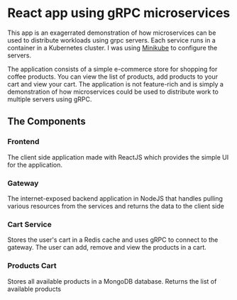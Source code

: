 # React app using gRPC microservices

This app is an exagerrated demonstration of how microservices can be used to distribute workloads using grpc servers. Each service runs in a container in a Kubernetes cluster. I was using [Minikube](https://github.com/kubernetes/minikube) to configure the servers. 

The application consists of a simple e-commerce store for shopping for coffee products. You can view the list of products, add products to your cart and view your cart. The application is not feature-rich and is simply a demonstration of how microservices could be used to distribute work to multiple servers using gRPC.

## The Components

### Frontend
The client side application made with ReactJS which provides the simple UI for the application.


### Gateway
The internet-exposed backend application in NodeJS that handles pulling various resources from the services and returns the data to the client side


### Cart Service
Stores the user's cart in a Redis cache and uses gRPC to connect to the gateway. The user can add, remove and view the products in a cart.


### Products Cart
Stores all available products in a MongoDB database. Returns the list of available products
